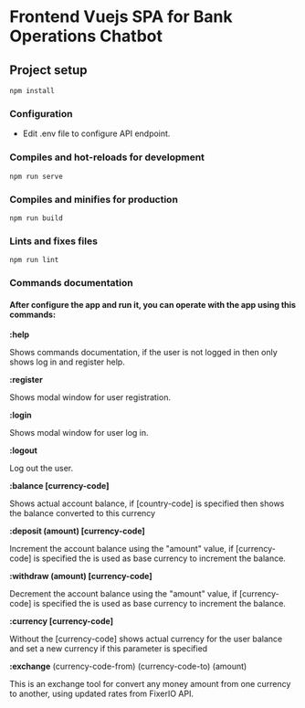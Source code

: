 # Frontend Vuejs SPA for Bank Operations Chatbot

## Project setup
```
npm install
```
### Configuration
- Edit .env file to configure API endpoint.

### Compiles and hot-reloads for development
```
npm run serve
```

### Compiles and minifies for production
```
npm run build
```

### Lints and fixes files
```
npm run lint
```

### Commands documentation
#### After configure the app and run it, you can operate with the app using this commands:


**:help**

Shows commands documentation, if the user is not logged in then only shows log in and register help.

**:register**

Shows modal window for user registration.

**:login**

Shows modal window for user log in.

**:logout**

Log out the user.

**:balance [currency-code]**

Shows actual account balance, if [country-code] is specified then shows the balance converted to this currency

**:deposit (amount) [currency-code]**

Increment the account balance using the "amount" value, if [currency-code] is specified the is used as base currency to increment the balance.
 
**:withdraw (amount) [currency-code]**

Decrement the account balance using the "amount" value, if [currency-code] is specified the is used as base currency to increment the balance.

**:currency [currency-code]**

Without the [currency-code] shows actual currency for the user balance and set a new currency if this parameter is specified

**:exchange** (currency-code-from) (currency-code-to) (amount)

This is an exchange tool for convert any money amount from one currency to another, using updated rates from FixerIO API.  

